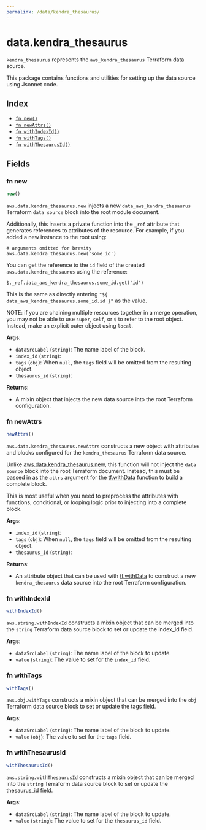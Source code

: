 ```yaml
---
permalink: /data/kendra_thesaurus/
---
```


# data.kendra_thesaurus

`kendra_thesaurus` represents the `aws_kendra_thesaurus` Terraform data source.



This package contains functions and utilities for setting up the data source using Jsonnet code.


## Index

* [`fn new()`](#fn-new)
* [`fn newAttrs()`](#fn-newattrs)
* [`fn withIndexId()`](#fn-withindexid)
* [`fn withTags()`](#fn-withtags)
* [`fn withThesaurusId()`](#fn-withthesaurusid)

## Fields

### fn new

```ts
new()
```


`aws.data.kendra_thesaurus.new` injects a new `data_aws_kendra_thesaurus` Terraform `data source`
block into the root module document.

Additionally, this inserts a private function into the `_ref` attribute that generates references to attributes of the
resource. For example, if you added a new instance to the root using:

    # arguments omitted for brevity
    aws.data.kendra_thesaurus.new('some_id')

You can get the reference to the `id` field of the created `aws.data.kendra_thesaurus` using the reference:

    $._ref.data_aws_kendra_thesaurus.some_id.get('id')

This is the same as directly entering `"${ data_aws_kendra_thesaurus.some_id.id }"` as the value.

NOTE: if you are chaining multiple resources together in a merge operation, you may not be able to use `super`, `self`,
or `$` to refer to the root object. Instead, make an explicit outer object using `local`.

**Args**:
  - `dataSrcLabel` (`string`): The name label of the block.
  - `index_id` (`string`): 
  - `tags` (`obj`):  When `null`, the `tags` field will be omitted from the resulting object.
  - `thesaurus_id` (`string`): 

**Returns**:
- A mixin object that injects the new data source into the root Terraform configuration.


### fn newAttrs

```ts
newAttrs()
```


`aws.data.kendra_thesaurus.newAttrs` constructs a new object with attributes and blocks configured for the `kendra_thesaurus`
Terraform data source.

Unlike [aws.data.kendra_thesaurus.new](#fn-kendra_thesaurusnew), this function will not inject the `data source`
block into the root Terraform document. Instead, this must be passed in as the `attrs` argument for the
[tf.withData](https://github.com/tf-libsonnet/core/tree/main/docs#fn-withdata) function to build a complete block.

This is most useful when you need to preprocess the attributes with functions, conditional, or looping logic prior to
injecting into a complete block.

**Args**:
  - `index_id` (`string`): 
  - `tags` (`obj`):  When `null`, the `tags` field will be omitted from the resulting object.
  - `thesaurus_id` (`string`): 

**Returns**:
  - An attribute object that can be used with [tf.withData](https://github.com/tf-libsonnet/core/tree/main/docs#fn-withdata) to construct a new `kendra_thesaurus` data source into the root Terraform configuration.


### fn withIndexId

```ts
withIndexId()
```

`aws.string.withIndexId` constructs a mixin object that can be merged into the `string`
Terraform data source block to set or update the index_id field.



**Args**:
  - `dataSrcLabel` (`string`): The name label of the block to update.
  - `value` (`string`): The value to set for the `index_id` field.


### fn withTags

```ts
withTags()
```

`aws.obj.withTags` constructs a mixin object that can be merged into the `obj`
Terraform data source block to set or update the tags field.



**Args**:
  - `dataSrcLabel` (`string`): The name label of the block to update.
  - `value` (`obj`): The value to set for the `tags` field.


### fn withThesaurusId

```ts
withThesaurusId()
```

`aws.string.withThesaurusId` constructs a mixin object that can be merged into the `string`
Terraform data source block to set or update the thesaurus_id field.



**Args**:
  - `dataSrcLabel` (`string`): The name label of the block to update.
  - `value` (`string`): The value to set for the `thesaurus_id` field.
